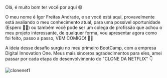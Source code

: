 Olá,  é muito bom ter você por aqui 😄

O meu nome é Igor Freitas Andrade, e se você está aqui, provavelmente está avaliando o meu conhecimento atual,  para uma possível oportunidade (Espero 🙏🏻) ou também  você pode ser um colega de profissão que achou o meu projeto interessante, de qualquer forma, vou apresentar agora como foi feito, passo a passo, VEM COMIGO! 💪🏻



A ideia desse  desafio  surgiu no meu primeiro BootCamp, com a empresa Digital Innovation One.  Meus mais sinceros agradecimentos para eles, amei  passar por cada etapa do desenvolvimento  do "CLONE DA NETFLIX"  👇


![clonenet1](https://user-images.githubusercontent.com/78391270/116951892-7df4d500-ac5f-11eb-9b09-b97f5ecd47a9.png)

